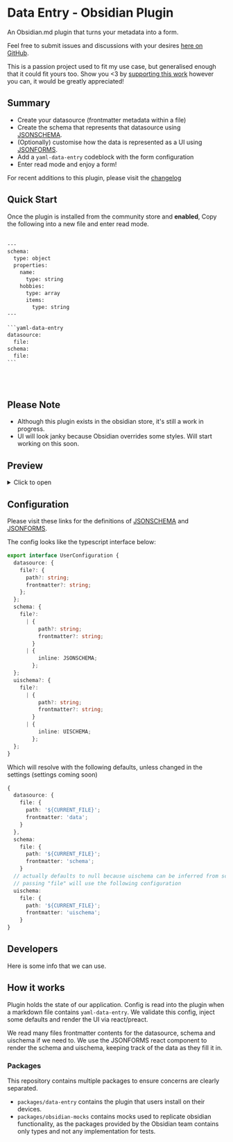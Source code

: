 # Data Entry - Obsidian Plugin

An Obsidian.md plugin that turns your metadata into a form.

Feel free to submit issues and discussions with your desires [here on GitHub](https://github.com/waynevanson/data-entry-obsidian-plugin/issues/new).

This is a passion project used to fit my use case, but generalised enough that it could fit yours too. Show you <3 by [supporting this work](https://github.com/sponsors/waynevanson) however you can, it would be greatly appreciated!

## Summary

- Create your datasource (frontmatter metadata within a file)
- Create the schema that represents that datasource using [JSONSCHEMA](https://json-schema.org/specification.html).
- (Optionally) customise how the data is represented as a UI using [JSONFORMS](https://jsonforms.io/docs#how-does-it-work).
- Add a `yaml-data-entry` codeblock with the form configuration
- Enter read mode and enjoy a form!

For recent additions to this plugin, please visit the [changelog](https://github.com/waynevanson/data-entry-obsidian-plugin/blob/main/packages/data-entry/CHANGELOG.md)

## Quick Start

Once the plugin is installed from the community store and **enabled**,
Copy the following into a new file and enter read mode.

<pre>
<code>
---
schema:
  type: object
  properties:
    name:
      type: string
    hobbies:
      type: array
      items:
        type: string
---

```yaml-data-entry
datasource:
  file:
schema:
  file:
```



</code></pre>

## Please Note

- Although this plugin exists in the obsidian store, it's still a work in progress.
- UI will look janky because Obsidian overrides some styles. Will start working on this soon.

## Preview

<details>
<summary>Click to open</summary>

![](./assets/mobile-data.png)
![](./assets/mobile.png)
![](./assets/tablet.png)
![](./assets/desktop.png)

</details>

## Configuration

Please visit these links for the definitions of [JSONSCHEMA](https://json-schema.org/specification.html) and [JSONFORMS](https://jsonforms.io/docs#how-does-it-work).

The config looks like the typescript interface below:

```typescript
export interface UserConfiguration {
  datasource: {
    file?: {
      path?: string;
      frontmatter?: string;
    };
  };
  schema: {
    file?:
      | {
          path?: string;
          frontmatter?: string;
        }
      | {
          inline: JSONSCHEMA;
        };
  };
  uischema?: {
    file?:
      | {
          path?: string;
          frontmatter?: string;
        }
      | {
          inline: UISCHEMA;
        };
  };
}
```

Which will resolve with the following defaults, unless changed in the settings (settings coming soon)

```typescript
{
  datasource: {
    file: {
      path: '${CURRENT_FILE}';
      frontmatter: 'data';
    }
  },
  schema:
    file: {
      path: '${CURRENT_FILE}';
      frontmatter: 'schema';
    }
  // actually defaults to null because uischema can be inferred from schema.
  // passing "file" will use the following configuration
  uischema:
    file: {
      path: '${CURRENT_FILE}';
      frontmatter: 'uischema';
    }
}
```

## Developers

Here is some info that we can use.

## How it works

Plugin holds the state of our application.
Config is read into the plugin when a markdown file contains `yaml-data-entry`.
We validate this config, inject some defaults and render the UI via react/preact.

We read many files frontmatter contents for the datasource, schema and uischema if we need to.
We use the JSONFORMS react component to render the schema and uischema, keeping track of the data as they fill it in.

### Packages

This repository contains multiple packages to ensure concerns are clearly separated.

- `packages/data-entry` contains the plugin that users install on their devices.
- `packages/obsidian-mocks` contains mocks used to replicate obsidian functionality, as the packages provided by the Obsidian team contains only types and not any implementation for tests.
